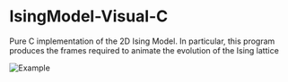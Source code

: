 # IsingModel-Visual-C
Pure C implementation of the 2D Ising Model. In particular, this program produces the frames required to animate the evolution of the Ising lattice

![Example](https://github.com/ethank5149/IsingModel-Visual-C/isinganimation.gif)

